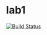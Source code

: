 # lab1

[![Build Status](https://travis-ci.com/itmo-java-basics-2020/task-1-kostiamatv.svg?branch=master)](https://travis-ci.com/itmo-java-basics-2020/task-1-kostiamatv)